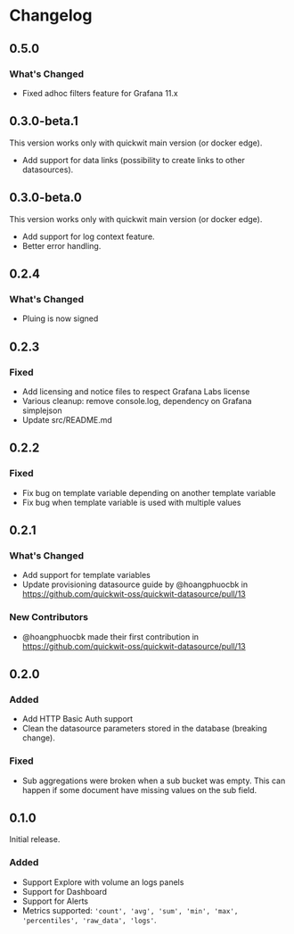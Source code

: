 # Changelog

## 0.5.0

### What's Changed

- Fixed adhoc filters feature for Grafana 11.x

## 0.3.0-beta.1

This version works only with quickwit main version (or docker edge).

- Add support for data links (possibility to create links to other datasources).

## 0.3.0-beta.0

This version works only with quickwit main version (or docker edge).

- Add support for log context feature.
- Better error handling.

## 0.2.4

### What's Changed

- Pluing is now signed

## 0.2.3

### Fixed

- Add licensing and notice files to respect Grafana Labs license
- Various cleanup: remove console.log, dependency on Grafana simplejson
- Update src/README.md

## 0.2.2

### Fixed

- Fix bug on template variable depending on another template variable
- Fix bug when template variable is used with multiple values

## 0.2.1

### What's Changed
* Add support for template variables
* Update provisioning datasource guide by @hoangphuocbk in https://github.com/quickwit-oss/quickwit-datasource/pull/13

### New Contributors
* @hoangphuocbk made their first contribution in https://github.com/quickwit-oss/quickwit-datasource/pull/13

## 0.2.0

### Added
- Add HTTP Basic Auth support
- Clean the datasource parameters stored in the database (breaking change).

### Fixed
- Sub aggregations were broken when a sub bucket was empty. This can happen if some document have missing values on the sub field.

## 0.1.0

Initial release.

### Added

- Support Explore with volume an logs panels
- Support for Dashboard
- Support for Alerts
- Metrics supported: `'count', 'avg', 'sum', 'min', 'max', 'percentiles', 'raw_data', 'logs'`.
